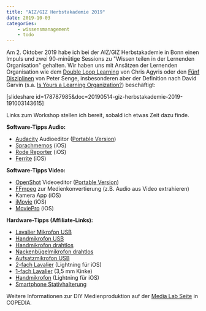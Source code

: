 ```yaml
---
title: "AIZ/GIZ Herbstakademie 2019"
date: 2019-10-03
categories:
    - wissensmanagement
    - todo
---
```


Am 2. Oktober 2019 habe ich bei der AIZ/GIZ Herbstakademie in Bonn einen Impuls und zwei 90-minütige Sessions zu "Wissen teilen in der Lernenden Organisation" gehalten. Wir haben uns mit Ansätzen der Lernenden Organisation wie dem [Double Loop Learning](https://hbr.org/1977/09/double-loop-learning-in-organizations) von Chris Agyris oder den [Fünf Disziplinen](http://infed.org/mobi/peter-senge-and-the-learning-organization/) von Peter Senge, insbesonderen aber der Definition nach David Garvin (s.a. [Is Yours a Learning Organization?](https://hbr.org/2008/03/is-yours-a-learning-organization)) beschäftigt:

<!-- more -->

\[slideshare id=178787985&doc=20190514-giz-herbstakademie-2019-191003143615\]

Links zum Workshop stellen ich bereit, sobald ich etwas Zeit dazu finde.

**Software-Tipps Audio:**

- [Audacity](https://www.audacityteam.org/) Audioeditor ([Portable Version](https://portableapps.com/de/apps/music_video/audacity_portable))
- [Sprachmemos](https://apps.apple.com/de/app/sprachmemos/id1069512134) (iOS)
- [Rode Reporter](https://apps.apple.com/de/app/r%C3%B8de-reporter/id1066635435) (iOS)
- [Ferrite](https://apps.apple.com/de/app/ferrite/id1018780185) (iOS)

**Software-Tipps Video:**

- [OpenShot](https://www.openshot.org) Videoeditor ([Portable Version](https://portableapps.com/node/59167))
- [FFmpeg](https://www.ffmpeg.org/) zur Medienkonvertierung (z.B. Audio aus Video extrahieren)
- Kamera App (iOS)
- [iMovie](https://apps.apple.com/de/app/imovie/id377298193) (iOS)
- [MoviePro](https://apps.apple.com/de/app/moviepro-pro-video-recorder/id547101144) (iOS)

**Hardware-Tipps (Affiliate-Links):**

- [Lavalier Mikrofon USB](https://amzn.to/356vhYL)
- [Handmikrofon USB](https://amzn.to/30MwpgJ)
- [Handmikrofon drahtlos](https://amzn.to/2pAtXx1)
- [Nackenbügelmikrofon drahtlos](https://amzn.to/2MgroIq)
- [Aufsatzmikrofon USB](https://amzn.to/2IgVOZG)
- [2-fach Lavalier](https://amzn.to/2OjhbNQ) (Lightning für iOS)
- [1-fach Lavalier](https://amzn.to/2OgpgTq) (3,5 mm Kinke)
- [Handmikrofon](https://amzn.to/31EQDdL) (Lightning für iOS)
- [Smartphone Stativhalterung](https://amzn.to/2AFCt01)

Weitere Informationen zur DIY Medienproduktion auf der [Media Lab Seite](https://wiki.cogneon.de/medialab) in COPEDIA.
